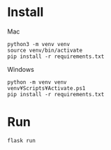 # Install
Mac
```
python3 -m venv venv
source venv/bin/activate
pip install -r requirements.txt
```

Windows
```
python -m venv venv
venv¥Scripts¥Activate.ps1
pip install -r requirements.txt
```

# Run
```
flask run
```